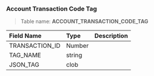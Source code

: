 ### Account Transaction Code Tag

> Table name: <B>ACCOUNT_TRANSACTION_CODE_TAG<B>

|  Field Name  | Type | Description|
| :------------ | :------------ |:------------ |
|  TRANSACTION_ID |  Number | |
|  TAG_NAME |  string | |
|  JSON_TAG |  clob | |
